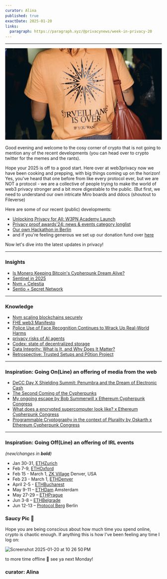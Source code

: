```yaml
---
curator: Alina
published: true
exactDate: 2025-01-20
links:
  paragraph: https://paragraph.xyz/@privacynews/week-in-privacy-20
---
```


<!--
### Insights

### Knowledge

### Inspiration

### Inspiration: Going On(Line) an offering of media from the web

### Inspiration: Going Off(Line) an offering of IRL events 

### Explorer 

### Saucy Quote
-->

---

<img width="1200" alt="back of a person wearing an anti surveillance tshirt" src="https://raw.githubusercontent.com/web3privacy/news/refs/heads/main/web/public/img/w3pn-news-tshirt.png">

Good evening and welcome to the cosy corner of crypto that is not going to mention any of the recent developments (you can head over to crypto twitter for the memes and the rants).

Hope your 2025 is off to a good start. Here over at web3privacy now we have been cooking and prepping, with big things coming up on the horizon! Yes, you've heard that one before from like every protocol ever, but we are NOT a protocol - we are a collective of people trying to make the world of web3 privacy stronger and a bit more digestable to the public. (But first, we need to understand our own intricate Miro boards and ddocs (shoutout to Fileverse)

Here are some of our recent (public) developments:

- [Unlocking Privacy for All: W3PN Academy Launch](https://mirror.xyz/0x0f1F3DAf416B74DB3DE55Eb4D7513a80F4841073/76TEt51zJUfjvcG6Gw2-XN0IbESlXYHGO2GOr4CKnpc)
- [Privacy proof awards'24: news & events category longlist](https://mirror.xyz/0x0f1F3DAf416B74DB3DE55Eb4D7513a80F4841073/IN-RxNtVsMvjUe_XNwDJhxNxIR2efw2auXCLohqSgxI)
- [Our own Hackathon in Berlin](https://lu.ma/wero3jvo=)
- and if you're feeling generous we set up our donation fund over [here](https://giveth.io/project/web3privacy-now-advocating-for-digital-privacy)

Now let's dive into the latest updates in privacy!


---

### Insights
- [Is Monero Keeping Bitcoin's Cypherpunk Dream Alive?](https://www.forbes.com/sites/boazsobrado/2025/01/18/is-monero-keeping-bitcoins-cypherpunk-dream-alive/)
- [Sentinel in 2025](https://www.dvpn.news/sentinel-2025-preview/)
- [Nym + Celestia](https://nym.com/blog/nym-celestia-partnership)
- [Sentio + Secret Network](https://x.com/secretnetwork/status/1881251370558496990?s=46)

---

### Knowledge
- [Nym scaling blockchains securely](https://nym.com/blog/scaling-blockchains-securely)
- [FHE web3 Manifesto](https://manifesto.fhe3.org/)
- [Police Use of Face Recognition Continues to Wrack Up Real-World Harms](https://www.eff.org/deeplinks/2025/01/police-use-face-recognition-continues-wrack-real-world-harms)
- [privacy risks of AI agents](https://cset.georgetown.edu/wp-content/uploads/CSET-Through-the-Chat-Window-and-Into-the-Real-World.pdf)
- [Codex: state of decentralized storage](https://blog.codex.storage/state-of-the-decentralised-storage-space-in-2024-and-predictions-for-2025/)
- [Data Integrity: What is It, and Why Does It Matter?](https://hackernoon.com/data-integrity-what-is-it-and-why-does-it-matter)
- [Retrospective: Trusted Setups and P0tion Project](https://mirror.xyz/privacy-scaling-explorations.eth/Cf9nYvSlATGks8IcFaHQe3H5mgZ_Va767Zk5I8jPYXk)

---

### Inspiration: Going On(Line) an offering of media from the web
- [DeCC Day X Shielding Summit: Penumbra and the Dream of Electronic Cash](https://www.youtube.com/watch?v=7jpcAQsNDuQ)
- [The Second Coming of the Cypherpunks](https://x.com/exit_operator/status/1878892499512840420?s=46)
- [My ongoing escape by Bob Summerwill x Ethereum Cypherpunk Congress](https://www.youtube.com/watch?v=AOri8sxxr-A)
- [What does a encrypted supercomputer look like? x Ethereum Cypherpunk Congress](https://www.youtube.com/watch?v=ryvtBhTBy5k)
- [Programmable Cryptography in the context of Plurality by Oskarth x Ethereum Cypherpunk Congress](https://www.youtube.com/watch?v=9RmXxcseMQ8)

---

### Inspiration: Going Off(Line) an offering of IRL events 
*(new/changes in **bold**)*

* Jan 30-31, [ETHZurich](https://ethereumzuri.ch/)
* Feb 7-9, [ETHOxford](https://ethoxford.io/)
* Feb 15 - March 1, [ZK Village](https://www.zklab.systems/zk-village) Denver, USA
* Feb 23 - March 1, [ETHDenver](https://www.ethdenver.com/)
* April 2-5 - [ETHBucharest](https://x.com/ethbucharest_?s=21)
* May 9-11 – [ETHDam](https://www.ethdam.com/) Amsterdam
* May 27-29 – [ETHPrague](https://ethprague.com/)
* Jun 3-8 – [ETHBelgrade](https://ethbelgrade.rs/)
* Jun 12-13 – [Protocol Berg](https://protocol.berlin/) Berlin


### Saucy Pic 🥫
Hope you are being conscious about how much time you spend online, crypto is chaotic enough. If anything this is how I've been feeling any time I log on:


<img width="448" alt="Screenshot 2025-01-20 at 10 26 50 PM" src="https://github.com/user-attachments/assets/cba2ece4-c0ad-4696-92d8-0614ae727315" />



to more time offline 💖 
see ya next Monday!


### curator: Alina
